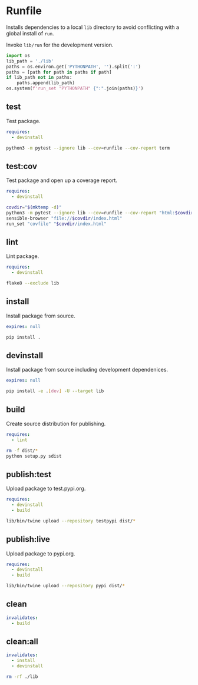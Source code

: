 # Runfile

Installs dependencies to a local `lib` directory to avoid conflicting with a
global install of `run`.

Invoke `lib/run` for the development version.

```python
import os
lib_path = './lib'
paths = os.environ.get('PYTHONPATH', '').split(':')
paths = [path for path in paths if path]
if lib_path not in paths:
    paths.append(lib_path)
os.system(f'run_set "PYTHONPATH" {":".join(paths)}')
```

## test

Test package.

```yaml
requires:
  - devinstall
```

```sh
python3 -m pytest --ignore lib --cov=runfile --cov-report term
```

## test:cov

Test package and open up a coverage report.

```yaml
requires:
  - devinstall
```

```sh
covdir="$(mktemp -d)"
python3 -m pytest --ignore lib --cov=runfile --cov-report "html:$covdir"
sensible-browser "file://$covdir/index.html"
run_set "covfile" "$covdir/index.html"
```

## lint

Lint package.

```yaml
requires:
  - devinstall
```

```sh
flake8 --exclude lib
```

## install

Install package from source.

```yaml
expires: null
```

```sh
pip install .
```

## devinstall

Install package from source including development dependenices.

```yaml
expires: null
```

```sh
pip install -e .[dev] -U --target lib
```

## build

Create source distribution for publishing.

```yaml
requires:
  - lint
```

```sh
rm -f dist/*
python setup.py sdist
```

## publish:test

Upload package to test.pypi.org.

```yaml
requires:
  - devinstall
  - build
```
```sh
lib/bin/twine upload --repository testpypi dist/*
```

## publish:live

Upload package to pypi.org.

```yaml
requires:
  - devinstall
  - build
```
```sh
lib/bin/twine upload --repository pypi dist/*
```

## clean

```yaml
invalidates:
  - build
```

## clean:all

```yaml
invalidates:
  - install
  - devinstall
```

```sh
rm -rf ./lib
```
